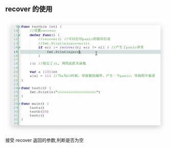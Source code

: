 ## recover 的使用



![image-20190512221710080](assets/image-20190512221710080.png)

接受 recover 返回的参数,判断是否为空